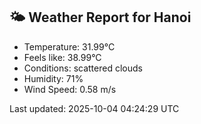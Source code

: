<!-- WEATHER-START -->
## 🌤 Weather Report for Hanoi

- Temperature: 31.99°C
- Feels like: 38.99°C
- Conditions: scattered clouds
- Humidity: 71%
- Wind Speed: 0.58 m/s

Last updated: 2025-10-04 04:24:29 UTC
<!-- WEATHER-END -->
